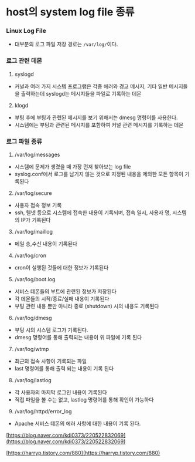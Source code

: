 # host의 system log file 종류

### Linux Log File

- 대부분의 로그 파일 저장 경로는  `/var/log/`이다.

### 로그 관련 데몬

1. syslogd
 - 커널과 여러 가지 시스템 프로그램은 각종 에러와 경고 메시지, 기타 일반 메시지들을 출력하는데 syslogd는 메시지들을 파일로 기록하는 데몬

2. klogd
 - 부팅 후에 부팅과 관련된 메시지를 보기 위해서는 dmesg 명령어를 사용한다.
 - 시스템에는 부팅과 관련된 메시지를 포함하여 커널 관련 메시지를 기록하는 데몬

### 로그 파일 종류

1. /var/log/messages

 - 시스템에 문제가 생겼을 때 가장 먼저 찾아보는 log file
 - syslog.conf에서 로그를 남기지 않는 것으로 지정된 내용을 제외한 모든 항목이 기록된다 

2. /var/log/secure

 - 사용자 접속 정보 기록
 - ssh, 텔넷 등으로 시스템에 접속한 내용이 기록되며, 접속 일시, 사용자 명, 시스템의 IP가 기록된다 

3. /var/log/maillog

 - 메일 송,수신 내용이 기록된다

4. /var/log/cron

 -  cron이 실행된 것들에 대한 정보가 기록된다

5. /var/log/boot.log

 - 서비스 데몬들의 부트에 관련된 정보가 저장된다
 - 각 데몬들의 시작/종료/실패 내용이 기록된다
 - 부팅 관련 내용 뿐만 아니라 종료 (shutdown) 시의 내용도 기록된다

6. /var/log/dmesg

 - 부팅 시의 시스템 로그가 기록된다.
 - dmesg 명령어를 통해 출력되는 내용이 위 파일에 기록 된다

7. /var/log/wtmp

 - 최근의 접속 사항이 기록되는 파일
 - last 명령어를 통해 출력 되는 내용이 기록 된다

8. /var/log/lastlog

 - 각 사용자의 마지막 로그인 내용이 기록된다
 - 직접 파일을 볼 수는 없고, lastlog 명령어를 통해 확인이 가능하다

9. /var/log/httpd/error_log

 - Apache 서비스 데몬의 에러 사항에 대한 내용이 기록 된다.

[https://blog.naver.com/kdi0373/220522832069](https://blog.naver.com/kdi0373/220522832069)

[https://harryp.tistory.com/880](https://harryp.tistory.com/880)

